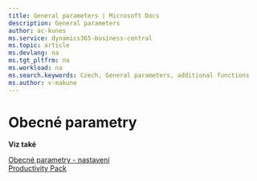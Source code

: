 ```yaml
---
title: General parameters | Microsoft Docs
description: General parameters
author: ac-kunes
ms.service: dynamics365-business-central
ms.topic: article
ms.devlang: na
ms.tgt_pltfrm: na
ms.workload: na
ms.search.keywords: Czech, General parameters, additional functions
ms.author: v-makune
---
```

# Obecné parametry

**Viz také**

[Obecné parametry - nastavení](ac-general-parameters-setup.md)  
[Productivity Pack](ac-productivity-pack.md)